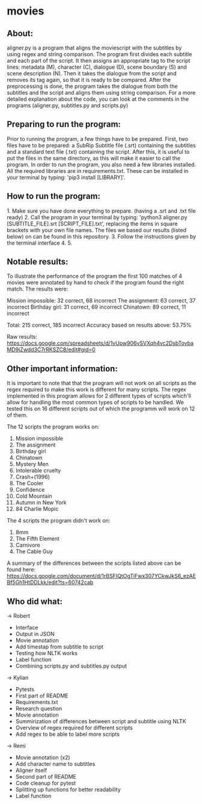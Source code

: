 # movies

<h2>About:</h2>
aligner.py is a program that aligns the moviescript with the subtitles by using regex and string comparison. The program first divides each subtitle and each part of the script. It then assigns an appropriate tag to the script lines: metadata (M), character (C), dialogue (D), scene boundary (S) and scene description (N). Then it takes the dialogue from the script and removes its tag again, so that it is ready to be compared. After the preprocessing is done, the program takes the dialogue from both the subtitles and the script and aligns them using string comparison.
For a more detailed explanation about the code, you can look at the comments in the programs (aligner.py, subtitles.py and scripts.py)

<h2>Preparing to run the program:</h2>
Prior to running the program, a few things have to be prepared. First, two files have to be prepared: a SubRip Subtitle file (.srt) containing the subtitles and a standard text file (.txt) containing the script. After this, it is useful to put the files in the same directory, as this will make it easier to call the program.
In order to run the program, you also need a few libraries installed. All the required libraries are in requirements.txt. These can be installed in your terminal by typing: 'pip3 install [LIBRARY]'.

<h2>How to run the program:</h2>
1. Make sure you have done everything to prepare. (having a .srt and .txt file ready)
2. Call the program in your terminal by typing: 'python3 aligner.py [SUBTITLE_FILE].srt [SCRIPT_FILE].txt', replacing the items in square brackets with your own file names. The files we based our results (listed below) on can be found in this repository.
3. Follow the instructions given by the terminal interface
4.
5.

<h2>Notable results:</h2>

To illustrate the performance of the program the first 100 matches of 4 movies were annotated by hand to check if the program found the right match.
The results were:

Mission impossible: 32 correct, 68 incorrect
The assignment: 63 correct, 37 incorrect
Birthday girl: 31 correct, 69 incorrect
Chinatown: 89 correct, 11 incorrect

Total: 215 correct, 185 incorrect
Accuracy based on results above: 53.75%

Raw results: https://docs.google.com/spreadsheets/d/1vUpw906vSVXqh4vc2DsbTovbaMD9jZwdd3C7rRKSZC8/edit#gid=0

<h2>Other important information:</h2>

It is important to note that that the program will not work on all scripts as the regex required to make this work is different for many scripts.
The regex implemented in this program allows for 2 different types of scripts which'll allow for handling the most common types of scripts to be handled.
We tested this on 16 different scripts out of which the programm will work on 12 of them. 

The 12 scripts the program works on:
1. Mission impossible
2. The assignment
3. Birthday girl
4. Chinatown
5. Mystery Men
6. Intolerable cruelty
7. Crash+(1996)
8. The Cooler
9. Confidence
10. Cold Mountain
11. Autumn in New York
12. 84 Charlie Mopic

The 4 scripts the program didn't work on:
1. 8mm
2. The Fifth Element
3. Carnivore
4. The Cable Guy

A summary of the differences between the scripts listed above can be found here: https://docs.google.com/document/d/1rBSFIQtOgTlFwx307YCkwJkS6_ezAEBf5Gh1HtDDLkk/edit?ts=60742cab

<h2>Who did what:</h2>

-> Robert
- Interface
- Output in JSON
- Movie annotation
- Add timestap from subtitle to script
- Testing how NLTK works
- Label function
- Combining scripts.py and subtitles.py output

-> Kylian
- Pytests
- First part of README
- Requirements.txt
- Research question
- Movie annotation
- Summirization of differences between script and subtitle using NLTK
- Overview of regex required for different scripts
- Add regex to be able to label more scripts

-> Remi
- Movie annotation (x2)
- Add character name to subtitles
- Aligner itself
- Second part of README
- Code cleanup for pytest
- Splitting up functions for better readability
- Label function
